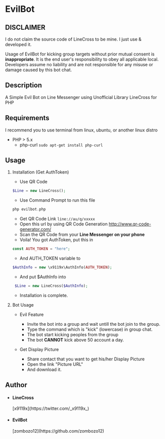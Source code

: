 EvilBot
====


## DISCLAIMER

I do not claim the source code of LineCross to be mine. I just use & developed it.

Usage of EvilBot for kicking group targets without prior mutual consent is **inappropriate**. It is the end user's responsibility to obey all applicable local. Developers assume no liability and are not responsible for any misuse or damage caused by this bot chat.

## Description

A Simple Evil Bot on Line Messenger using Unofficial Library LineCross for PHP

## Requirements

I recommend you to use terminal from linux, ubuntu, or another linux distro 

 - PHP > 5.x
	 - php-curl
		```sudo apt-get install php-curl```
		
## Usage
1. Installation (Get AuthToken)
	
	- Use QR Code
	```php
	$Line = new LineCross();
	```
	- Use Command Prompt to run this file
	```php
	php evilbot.php
	```
	- Get QR Code Link
		```line://au/q/xxxxx```
	- Open this url by using QR Code Generation
		http://www.qr-code-generator.com/
	- Scan the QR Code from your **Line Messenger on your phone**
	- Voila! You got AuthToken, put this in
	```php
	const AUTH_TOKEN = "here";
	```
	- And AUTH_TOKEN variable to
	```php
	$AuthInfo = new \x9119x\AuthInfo(AUTH_TOKEN);
	```
	- And put $AuthInfo into
	```php
	 $Line = new LineCross($AuthInfo);
	```
	- Installation is complete.


2. Bot Usage
	
	- Evil Feature
		- Invite the bot into a group and wait untill the bot join to the group.
		- Type the command which is "kick" (lowercase) in group chat.
		- The bot start kicking peoples from the group
		- The bot **CANNOT** kick above 50 account a day.

	- Get Display Picture
		- Share contact that you want to get his/her Display Picture
		- Open the link "Picture URL"
		- And download it.
 

## Author

- <h4>LineCross</h4> [x9119x](https://twitter.com/_x9119x_)
- <h4>EvilBot</h4> [zombozo12](https://github.com/zombozo12)

